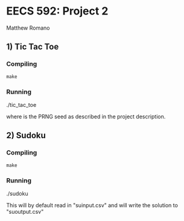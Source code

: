 # EECS 592: Project 2

Matthew Romano


## 1) Tic Tac Toe


### Compiling

`make`

### Running

./tic_tac_toe <seed>

where <seed> is the PRNG seed as described in the project description.

## 2) Sudoku


### Compiling

`make`

### Running

./sudoku

This will by default read in "suinput.csv" and will write the solution to "suoutput.csv"

